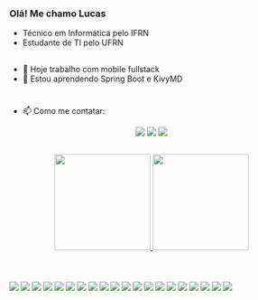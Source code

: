 ### Olá! Me chamo Lucas

- Técnico em Informática pelo IFRN
- Estudante de TI pelo UFRN



##

- 🔭 Hoje trabalho com mobile fullstack
- 🌱 Estou aprendendo Spring Boot e KivyMD

#
- 📫 Como me contatar: 

<div align="center">
  <a href="maito:lucascosta12367@gmail.com"><img src="https://img.shields.io/badge/gmail-red?logoColor=white&style=for-the-badge&logo=gmail"></a>
  <a target="_blank" href="https://www.linkedin.com/in/lucasduartedacosta/"><img src="https://img.shields.io/badge/Linkedin-blue?logoColor=white&style=for-the-badge&logo=linkedin"></a>
  <a target="_blank" href="https://wa.me/5584981245286?text=Olá,%20Lucas"><img src="https://img.shields.io/badge/Whatsapp-darkgreen?logoColor=white&style=for-the-badge&logo=whatsapp"></a>
  
  
</div>
  
##


<div align="center">
  <a href="https://github.com/Lucaslllll">
  <img height="170em" src="https://github-readme-stats.vercel.app/api?username=Lucaslllll&count_private=true&show_icons=true&theme=tokyonight&&bg_color=30,197330,7a4004">
  <img height="170em" src="https://github-readme-stats.vercel.app/api/top-langs/?username=Lucaslllll&layout=compact&count_private=true&show_icons=true&theme=tokyonight&&bg_color=30,197330,7a4004">
</div>

  
##

  
<div dir="auto"><br>
  <a target="_blank" ><img src="https://img.shields.io/badge/HTML5-E34F26?style=for-the-badge&amp;logo=html5&amp;logoColor=white" style="max-width: 100%;" align="middle"></a>
  <a target="_blank" ><img src="https://img.shields.io/badge/CSS3-1572B6?style=for-the-badge&amp;logo=css3&amp;logoColor=white" style="max-width: 100%;" align="middle"></a>
  <a target="_blank" ><img src="https://img.shields.io/badge/JavaScript-F7DF1E?style=for-the-badge&amp;logo=javascript&amp;logoColor=black" style="max-width: 100%;" align="middle"></a>
  <a target="_blank" ><img src="https://img.shields.io/badge/Bootstrap-563D7C?style=for-the-badge&amp;logo=bootstrap&amp;logoColor=white" style="max-width: 100%;" align="middle"></a>
  <a target="_blank" ><img src="https://img.shields.io/badge/Apache Cordova-darkblue?style=for-the-badge&logo=apachecordova" style="max-width: 100%;" align="middle"></a>
  <a target="_blank" ><img src="https://img.shields.io/badge/Jquery%20Mobile-black?style=for-the-badge&logo=jquery" style="max-width: 100%;" align="middle"></a>
  <a target="_blank" ><img src="https://img.shields.io/badge/PHP-purple?logoColor=white&style=for-the-badge&logo=PHP" style="max-width: 100%;" align="middle"></a>
  <a target="_blank" ><img src="https://img.shields.io/badge/Laravel-white?logoColor=red&style=for-the-badge&logo=Laravel" style="max-width: 100%;" align="middle"></a>
  <a target="_blank" ><img src="https://img.shields.io/badge/Git-F05032?style=for-the-badge&amp;logo=git&amp;logoColor=white" style="max-width: 100%;" align="middle"></a>
  <a target="_blank" ><img src="https://img.shields.io/badge/GitHub-100000?style=for-the-badge&amp;logo=github&amp;logoColor=white" style="max-width: 100%;" align="middle"></a>
  <a target="_blank" ><img src="https://img.shields.io/badge/Python-3776AB?style=for-the-badge&amp;logo=python&amp;logoColor=white" style="max-width: 100%;" align="middle"></a>
  <a target="_blank" ><img src="https://img.shields.io/badge/Flask-black?style=for-the-badge&logo=flask" style="max-width: 100%;" align="middle"></a>
  <a target="_blank" ><img src="https://img.shields.io/badge/Django-darkgreen?style=for-the-badge&logo=django" style="max-width: 100%;" align="middle"></a>
  <a target="_blank" ><img src="https://img.shields.io/badge/Kivymd-blue?style=for-the-badge&logo=" style="max-width: 100%;" align="middle"></a>
  <a target="_blank" ><img src="https://img.shields.io/badge/Jira-0052CC?style=for-the-badge&amp;logo=Jira&amp;logoColor=white" style="max-width: 100%;" align="middle"></a>
  <a target="_blank" ><img src="https://img.shields.io/badge/C++-blue?style=for-the-badge&logo=cplusplus" style="max-width: 100%;" align="middle"></a>
  <a target="_blank" ><img src="https://img.shields.io/badge/CMake-black?style=for-the-badge&logo=cmake" style="max-width: 100%;" align="middle"></a>
  <a target="_blank" ><img src="https://img.shields.io/badge/Java-darkorange?style=for-the-badge&logo=oracle" style="max-width: 100%;" align="middle"></a>
  <a target="_blank" ><img src="https://img.shields.io/badge/Spring Boot-white?style=for-the-badge&logo=springboot" style="max-width: 100%;" align="middle"></a>
  <a target="_blank" ><img src="https://img.shields.io/badge/MySQL-darkblue?logoColor=orange&style=for-the-badge&logo=mysql" style="max-width: 100%;" align="middle"></a>
  
  
</div>
